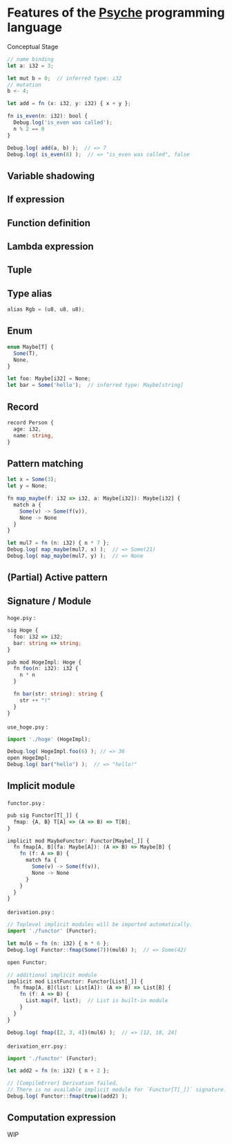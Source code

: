 # Features of the [Psyche](https://github.com/0918nobita/psyche) programming language

Conceptual Stage

```typescript
// name binding
let a: i32 = 3;

let mut b = 0;  // inferred type: i32
// mutation
b <- 4;

let add = fn (x: i32, y: i32) { x + y };

fn is_even(n: i32): bool {
  Debug.log('is_even was called');
  n % 2 == 0
}

Debug.log( add(a, b) );  // => 7
Debug.log( is_even(8) );  // => "is_even was called", false
```

## Variable shadowing

## If expression

## Function definition

## Lambda expression

## Tuple

## Type alias

```typescript
alias Rgb = (u8, u8, u8);
```

## Enum

```typescript
enum Maybe[T] {
  Some(T),
  None,
}

let foo: Maybe[i32] = None;
let bar = Some('hello');  // inferred type: Maybe[string]
```

## Record

```typescript
record Person {
  age: i32,
  name: string,
}
```

## Pattern matching

```typescript
let x = Some(3);
let y = None;

fn map_maybe(f: i32 => i32, a: Maybe[i32]): Maybe[i32] {
  match a {
    Some(v) -> Some(f(v)),
    None -> None
  }
}

let mul7 = fn (n: i32) { n * 7 };
Debug.log( map_maybe(mul7, x) );  // => Some(21)
Debug.log( map_maybe(mul7, y) );  // => None
```

## (Partial) Active pattern

## Signature / Module

`hoge.psy` :

```typescript
sig Hoge {
  foo: i32 => i32;
  bar: string => string;
}

pub mod HogeImpl: Hoge {
  fn foo(n: i32): i32 {
    n * n
  }

  fn bar(str: string): string {
    str ++ "!"
  }
}
```

`use_hoge.psy` :

```typescript
import './hoge' (HogeImpl);

Debug.log( HogeImpl.foo(6) ); // => 36
open HogeImpl;
Debug.log( bar("hello") );  // => "hello!"
```

## Implicit module

`functor.psy` :

```typescript
pub sig Functor[T[_]] {
  fmap: {A, B} T[A] => (A => B) => T[B];
}

implicit mod MaybeFunctor: Functor[Maybe[_]] {
  fn fmap[A, B](fa: Maybe[A]): (A => B) => Maybe[B] {
    fn (f: A => B) {
      match fa {
        Some(v) -> Some(f(v)),
        None -> None
      }
    }
  }
}
```

`derivation.psy` :

```typescript
// Toplevel implicit modules will be imported automatically.
import './functor' (Functor);

let mul6 = fn (n: i32) { n * 6 };
Debug.log( Functor::fmap(Some(7))(mul6) );  // => Some(42)

open Functor;

// additional implicit module
implicit mod ListFunctor: Functor[List[_]] {
  fn fmap[A, B](list: List[A]): (A => B) => List[B] {
    fn (f: A => B) {
      List.map(f, list);  // List is built-in module
    }
  }
}

Debug.log( fmap([2, 3, 4])(mul6) );  // => [12, 18, 24]
```

`derivation_err.psy` :

```typescript
import './functor' (Functor);

let add2 = fn (n: i32) { n + 2 };

// [CompileError] Derivation failed.
// There is no available implicit module for `Functor[T[_]]` signature.
Debug.log( Functor::fmap(true)(add2) );
```

## Computation expression

WIP
